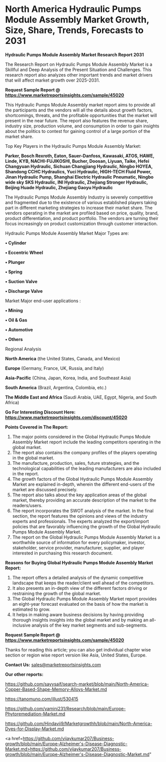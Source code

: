 # North America Hydraulic Pumps Module Assembly Market Growth, Size, Share, Trends, Forecasts to 2031

<strong>Hydraulic Pumps Module Assembly Market Research Report 2031</strong>

The Research Report on Hydraulic Pumps Module Assembly Market is a Skillful and Deep Analysis of the Present Situation and Challenges. This research report also analyzes other important trends and market drivers that will affect market growth over 2025-2031.

<strong>Request Sample Report @ <a href=https://www.marketreportsinsights.com/sample/45020>https://www.marketreportsinsights.com/sample/45020</a></strong>

This Hydraulic Pumps Module Assembly market report aims to provide all the participants and the vendors will all the details about growth factors, shortcomings, threats, and the profitable opportunities that the market will present in the near future. The report also features the revenue share, industry size, production volume, and consumption in order to gain insights about the politics to contest for gaining control of a large portion of the market share.

Top Key Players in the Hydraulic Pumps Module Assembly Market:

<strong>Parker, Bosch Rexroth, Eaton, Sauer-Danfoss, Kawasaki, ATOS, HAWE, Linde, KYB, NACHI-FUJIKOSHI, Bucher, Doosan, Liyuan, Taike, Hefei Changyuan Hydraulic, Sichuan Changjiang Hydraulic, Ningbo HOYEA, Shandong CCHC Hydraulics, Yuci Hydraulic, HIGH-TECH Fluid Power, Jinan Hydraulic Pump, Shanghai Electric Hydraulic Pneumatic, Ningbo wide sky SKS Hydraulic, INI Hydraulic, Zhejiang Stronger Hydraulic, Beijing Huade Hydraulic, Zhejiang Gaoyu Hydraulic</strong>

The Hydraulic Pumps Module Assembly Industry is severely competitive and fragmented due to the existence of various established players taking part in different marketing strategies to increase their market share. The vendors operating in the market are profiled based on price, quality, brand, product differentiation, and product portfolio. The vendors are turning their focus increasingly on product customization through customer interaction.

Hydraulic Pumps Module Assembly Market Major Types are:

<strong>•  Cylinder

•  Eccentric Wheel

•  Plunger

•  Spring

•  Suction Valve

•  Discharge Valve</strong>

Market Major end-user applications :

<strong>•  Mining

•  Oil & Gas

•  Automotive

•  Others</strong>

Regional Analysis

</u><strong><b>North America</b></strong> (the United States, Canada, and Mexico)

<strong><b>Europe </b></strong>(Germany, France, UK, Russia, and Italy)

<strong><b>Asia-Pacific</b></strong> (China, Japan, Korea, India, and Southeast Asia)

<strong><b>South America</b></strong> (Brazil, Argentina, Colombia, etc.)

<strong><b>The Middle East and Africa</b></strong> (Saudi Arabia, UAE, Egypt, Nigeria, and South Africa)

<strong>Go For Interesting Discount Here: <a href=https://www.marketreportsinsights.com/discount/45020>https://www.marketreportsinsights.com/discount/45020</a></strong>

<strong>Points Covered in The Report:</strong>
<ol>
  <li>The major points considered in the Global Hydraulic Pumps Module Assembly Market report include the leading competitors operating in the global market.</li>
  <li>The report also contains the company profiles of the players operating in the global market.</li>
  <li>The manufacture, production, sales, future strategies, and the technological capabilities of the leading manufacturers are also included in the report.</li>
  <li>The growth factors of the Global Hydraulic Pumps Module Assembly Market are explained in-depth, wherein the different end-users of the market are discussed precisely.</li>
  <li>The report also talks about the key application areas of the global market, thereby providing an accurate description of the market to the readers/users.</li>
  <li>The report incorporates the SWOT analysis of the market. In the final section, the report features the opinions and views of the industry experts and professionals. The experts analyzed the export/import policies that are favorably influencing the growth of the Global Hydraulic Pumps Module Assembly Market.</li>
  <li>The report on the Global Hydraulic Pumps Module Assembly Market is a worthwhile source of information for every policymaker, investor, stakeholder, service provider, manufacturer, supplier, and player interested in purchasing this research document.</li>
</ol>
<strong>Reasons for Buying Global Hydraulic Pumps Module Assembly Market Report:</strong>

<ol>
  <li>The report offers a detailed analysis of the dynamic competitive landscape that keeps the reader/client well ahead of the competitors.</li>
  <li>It also presents an in-depth view of the different factors driving or restraining the growth of the global market.</li>
  <li>The Global Hydraulic Pumps Module Assembly Market report provides an eight-year forecast evaluated on the basis of how the market is estimated to grow.</li>
  <li>It helps in making aware business decisions by having providing thorough insights insights into the global market and by making an all-inclusive analysis of the key market segments and sub-segments.</li>
</ol>
<strong>Request Sample Report @ <a href=https://www.marketreportsinsights.com/sample/45020>https://www.marketreportsinsights.com/sample/45020</a></strong>


Thanks for reading this article; you can also get individual chapter wise section or region wise report version like Asia, United States, Europe.

<strong>Contact Us:</strong>
sales@marketreportsinsights.com

<strong>Our other reports:</strong>

<a href=https://github.com/sayysaif/search-market/blob/main/North-America-Copper-Based-Shape-Memory-Alloys-Market.md>https://github.com/sayysaif/search-market/blob/main/North-America-Copper-Based-Shape-Memory-Alloys-Market.md</a>

<a href=https://tanomuno.com/illust/530415>https://tanomuno.com/illust/530415</a>

<a href=https://github.com/yamini231/Research/blob/main/Europe-Phytoremediation-Market.md>https://github.com/yamini231/Research/blob/main/Europe-Phytoremediation-Market.md</a>

<a href=https://github.com/Hindavii9/Marketgrowthh/blob/main/North-America-Dyes-for-Display-Market.md>https://github.com/Hindavii9/Marketgrowthh/blob/main/North-America-Dyes-for-Display-Market.md</a>

<a href=https://github.com/vijaykumar207/Business-growth/blob/main/Europe-Alzheimer's-Disease-Diagnostic-Market.md>https://github.com/vijaykumar207/Business-growth/blob/main/Europe-Alzheimer's-Disease-Diagnostic-Market.md</a>"
